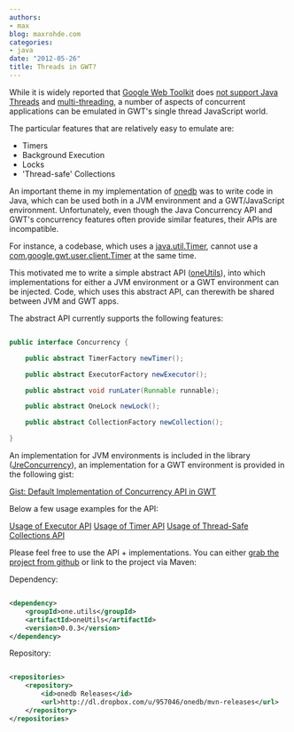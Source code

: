 ```yaml
---
authors:
- max
blog: maxrohde.com
categories:
- java
date: "2012-05-26"
title: Threads in GWT?
---
```


While it is widely reported that [Google Web Toolkit](https://developers.google.com/web-toolkit/ 'Google Web Toolkit') does [not support Java Threads](http://stackoverflow.com/questions/2590850/threading-in-gwt-client 'Threading in GWT') and [multi-threading](http://groups.google.com/group/google-web-toolkit/browse_thread/thread/2e76af2687b8ecda?pli=1 'java.lang.Thread in GWT'), a number of aspects of concurrent applications can be emulated in GWT's single thread JavaScript world.

The particular features that are relatively easy to emulate are:

- Timers
- Background Execution
- Locks
- 'Thread-safe' Collections

An important theme in my implementation of [onedb](http://www.onedb.de/ 'onedb') was to write code in Java, which can be used both in a JVM environment and a GWT/JavaScript environment. Unfortunately, even though the Java Concurrency API and GWT's concurrency features often provide similar features, their APIs are incompatible.

For instance, a codebase, which uses a [java.util.Timer](http://docs.oracle.com/javase/6/docs/api/java/util/Timer.html 'Java Timer'), cannot use a [com.google.gwt.user.client.Timer](http://google-web-toolkit.googlecode.com/svn/javadoc/latest/com/google/gwt/user/client/Timer.html 'Timer in GWT') at the same time.

This motivated me to write a simple abstract API ([oneUtils](https://github.com/mxro/oneUtils 'oneUtils: Concurrency API for JRE/GWT')), into which implementations for either a JVM environment or a GWT environment can be injected. Code, which uses this abstract API, can therewith be shared between JVM and GWT apps.

The abstract API currently supports the following features:

```java

public interface Concurrency {

    public abstract TimerFactory newTimer();

    public abstract ExecutorFactory newExecutor();

    public abstract void runLater(Runnable runnable);

    public abstract OneLock newLock();

    public abstract CollectionFactory newCollection();

}
```

An implementation for JVM environments is included in the library ([JreConcurrency](https://github.com/mxro/oneUtils/blob/master/oneUtils/src/main/java/one/utils/jre/concurrent/JreConcurrency.java 'Concurrency API Implementation for JRE Environment')), an implementation for a GWT environment is provided in the following gist:

[Gist: Default Implementation of Concurrency API in GWT](https://gist.github.com/2791639)

Below a few usage examples for the API:

[Usage of Executor API](https://github.com/mxro/oneUtils/blob/master/oneUtils/src/test/java/one/utils/tests/ExamplesExecutors.java) [Usage of Timer API](https://github.com/mxro/oneUtils/blob/master/oneUtils/src/test/java/one/utils/tests/ExamplesTimers.java) [Usage of Thread-Safe Collections API](https://github.com/mxro/oneUtils/blob/master/oneUtils/src/test/java/one/utils/tests/ExamplesCollections.java)

Please feel free to use the API + implementations. You can either [grab the project from github](https://github.com/mxro/oneUtils 'oneUtils on github') or link to the project via Maven:

Dependency:

```xml

<dependency>
    <groupId>one.utils</groupId>
    <artifactId>oneUtils</artifactId>
    <version>0.0.3</version>
</dependency>
```

Repository:

```xml

<repositories>
    <repository>
        <id>onedb Releases</id>
        <url>http://dl.dropbox.com/u/957046/onedb/mvn-releases</url>
    </repository>
</repositories>
```
